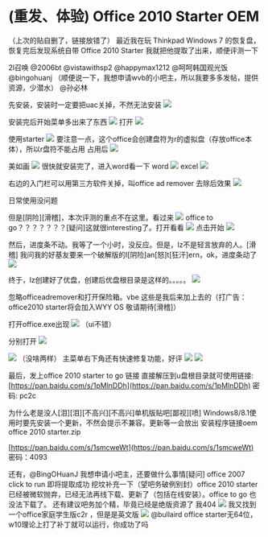 # \(重发、体验\) Office 2010 Starter OEM

（上次的贴自删了，链接放错了） 最近我在玩 Thinkpad Windows 7 的恢复盘，恢复完后发现系统自带 Office 2010 Starter 我就把他提取了出来，顺便评测一下

2l召唤 @2006bt @vistawithsp2 @happymax1212 @呵呵韩国观光饭 @bingohuanj （顺便说一下，我想申请wvb的小吧主，所以我要多多发帖，提供资源，少潜水） @孙必林

先安装，安装时一定要把uac关掉，不然无法安装 ![](https://wvbarchive.s3-ap-northeast-1.amazonaws.com/5554756235/fa55aa10728b4710cdeb69f0cfcec3fdfd03233f.jpg)

安装完后开始菜单多出来了东西 ![](https://wvbarchive.s3-ap-northeast-1.amazonaws.com/5554756235/70ba421e95cad1c8c5e06c1b733e6709c83d51ac.jpg) 打开 ![](https://wvbarchive.s3-ap-northeast-1.amazonaws.com/5554756235/c2f63daea40f4bfb60280e680f4f78f0f6361803.jpg)

使用starter ![](https://wvbarchive.s3-ap-northeast-1.amazonaws.com/5554756235/833aa4fcfc039245a04471338b94a4c27c1e250a.jpg) 要注意一点，这个office会创建盘符为r的虚拟盘（存放office本体），所以r盘符不能占用 占用后 ![](https://wvbarchive.s3-ap-northeast-1.amazonaws.com/5554756235/5d616d7a02087bf4c1dcc4d5fed3572c10dfcfd4.jpg)

美如画 ![](https://wvbarchive.s3-ap-northeast-1.amazonaws.com/5554756235/f3ed8cc5b74543a9243369f012178a82b80114d3.jpg) 很快就安装完了，进入word看一下 word ![](https://wvbarchive.s3-ap-northeast-1.amazonaws.com/5554756235/ca76de004a90f603de640f7b3512b31bb151ed28.jpg) excel ![](https://wvbarchive.s3-ap-northeast-1.amazonaws.com/5554756235/0f36b2638535e5ddc80037e37ac6a7efcf1b62d7.jpg)

右边的入门栏可以用第三方软件关掉，叫office ad remover 去除后效果 ![](https://wvbarchive.s3-ap-northeast-1.amazonaws.com/5554756235/20ad422cd42a2834cec6a43757b5c9ea14cebfa4.jpg)

日常使用没问题

但是\[阴险\]\[滑稽\]，本次评测的重点不在这里。看过来 ![](https://wvbarchive.s3-ap-northeast-1.amazonaws.com/5554756235/cde466e83901213f9cdedce058e736d12e2e9516.jpg) office to go？？？？？？？\[疑问\]这就很interesting了。打开看看 ![](https://wvbarchive.s3-ap-northeast-1.amazonaws.com/5554756235/3b006dd062d9f2d39a9cb6d3a5ec8a136227cc77.jpg) 点击开始 ![](https://wvbarchive.s3-ap-northeast-1.amazonaws.com/5554756235/5ee3ed83b9014a905db0d481a5773912b21bee72.jpg)

然后，进度条不动。我等了一个小时，没反应。但是，lz不是轻言放弃的人。\[滑稽\] 我问我的好基友要来一个破解版的l\[阴险\]an\[怒\]t\[狂汗\]ern，ok，进度条动了 ![](https://wvbarchive.s3-ap-northeast-1.amazonaws.com/5554756235/bcf7f544d688d43ff2bd0cce711ed21b0ff43bef.jpg)

终于，lz创建好了优盘，创建后优盘根目录是这样的。。。。。 ![](https://wvbarchive.s3-ap-northeast-1.amazonaws.com/5554756235/c7f5c68a87d6277f22ebaf0424381f30e824fc03.jpg)

忽略officeadremover和打开保险箱。vbe 这些是我后来加上去的（打广告：office2010 starter将会加入WYY OS 敬请期待\[滑稽\]）

打开office.exe出现 ![](https://wvbarchive.s3-ap-northeast-1.amazonaws.com/5554756235/c13f5edab6fd52665137a028a718972bd50736e7.jpg) （ui不错）

分别打开 ![](https://wvbarchive.s3-ap-northeast-1.amazonaws.com/5554756235/91b7ca4ad11373f01111f3a3a80f4bfbfaed04d1.jpg)

![](https://wvbarchive.s3-ap-northeast-1.amazonaws.com/5554756235/c2f63daea40f4bfb6c9102680f4f78f0f63618ba.jpg) （没啥两样） 主菜单右下角还有快速修复功能，好评 ![](https://wvbarchive.s3-ap-northeast-1.amazonaws.com/5554756235/6e87ecd5b31c8701191b2eda2b7f9e2f0608ff57.jpg) ![](https://wvbarchive.s3-ap-northeast-1.amazonaws.com/5554756235/7add4af4e0fe9925828cf56c38a85edf8cb1717b.jpg)

最后，发上office 2010 starter to go 链接 直接解压到u盘根目录就可使用链接: [https://pan.baidu.com/s/1pMlnDDh](https://pan.baidu.com/s/1pMlnDDh) 密码: pc2c

为什么老是没人\[泪\]\[泪\]\[不高兴\]\[不高兴\]单机版贴吧\[鄙视\]\[喷\] Windows8/8.1使用时要先安装一个更新，不然会提示不兼容。更新等一会放出 安装程序链接oem office 2010 starter.zip

[https://pan.baidu.com/s/1smcweWt](https://pan.baidu.com/s/1smcweWt) 密码：4093

还有，@BingOHuanJ 我想申请小吧主，还要做什么事情\[疑问\] office 2007 click to run 即将提取成功 挖坟补充一下（望吧务破例别封）office 2010 starter已经被微软抛弃，已经无法再线下载、更新了（包括在线安装）。office to go 也没法下载了。 还有建议吧务加个精，毕竟已经是绝版资源了 我404 ![](https://wvbarchive.s3-ap-northeast-1.amazonaws.com/5554756235/c760c3c37d1ed21bb2d57f54a06eddc450da3f5c.jpg) 我又找到一个office家庭学生版c2r ，但是是英文版 ![](https://wvbarchive.s3-ap-northeast-1.amazonaws.com/5554756235/b8ede119367adab4a0065ff286d4b31c8501e4a7.jpg) @bullaird office starter无64位，w10理论上打了补丁就可以运行，你成功了吗

